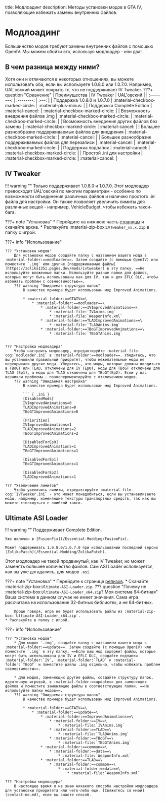 title: Модлоадинг
description: Методы установки модов в GTA IV, позволяющие избежать замены внутренних файлов.

# Модлоадинг
Большинство модов требуют замены внутренних файлов с помощью OpenIV. Мы можем обойти это, используя модлоадер - или два!

## В чем разница между ними?
Хотя они и отличаются в некоторых отношениях, вы можете использовать оба, если вы используете 1.0.8.0 или 1.0.7.0. Например, UAL'овский может покрыть то, что не поддерживает IV Tweaker.
???+ question "Сравнение"
    | Преимущества | IV Tweaker | UAL'овский |
    | :--------: | :--------: | :---: |
    | Поддержка 1.0.8.0 и 1.0.7.0 | :material-checkbox-marked-circle: | :material-plus-minus: |
    | Поддержка Complete Edition | :material-cancel: | :material-checkbox-marked-circle: |
    |  Возможность внедрения файлов .img | :material-checkbox-marked-circle: | :material-checkbox-marked-circle: |
    | Возможность внедрения других файлов без замены | :material-checkbox-marked-circle: | :material-cancel: |
    | Большее разнообразие поддерживаемых файлов для внедрения | :material-checkbox-marked-circle: | :material-cancel: |
    | Большее разнообразие поддерживаемых файлов для перезаписи | :material-cancel: | :material-checkbox-marked-circle: |
    | Поддержка подпапок | :material-cancel: | :material-checkbox-marked-circle: |
    | Простой .ini для настройки | :material-checkbox-marked-circle: | :material-cancel: |

## IV Tweaker
!!! warning ""
    Только поддерживает 1.0.8.0 и 1.0.7.0.
Этот модлоадер превосходит UAL'овский по многим параметрам - особенно по возможности объединения различных файлов и наличию простого .ini файла для настройки. Он также позволяет увеличить лимиты для различных вещей - например, VehicleBudget, чтобы избежать такси-бага.

???+ note "Установка"
    * Перейдите на нижнюю часть [страницы](https://zolika1351.pages.dev/mods/ivtweaker) и скачайте архив.
    * Распакуйте :material-zip-box:`IVTweaker_vx.x.zip` в папку с игрой.

???+ info "Использование"

    ??? "Установка модов"
        Для установки модов создайте папку с названием вашего мода в :material-folder:==modloader==. Затем создайте (с помощью OpenIV) или поместите `.img` или другие [поддерживаемые файлы](https://zolika1351.pages.dev/mods/ivtweaker) в эту папку. ==Не используйте вложенные папки. Используйте разные папки для файлов, которые могут быть использованы как для IV, так и для EFLC DLC, чтобы избежать проблем с совместимостью==.
        ??? warning "Ожидаемая структура папок"
            В качестве примера будет использован мод Improved Animations.

            * :material-folder:==GTAIV==\
                * :material-folder:==modloader==\
                    * :material-folder:==IVImprovedAnimations==\
                        * :material-file:`IVAnims.img`
                        * :material-file:`WeaponInfo.xml`
                    * :material-folder:==TLADImprovedAnimations==\
                        * :material-file:`TLADAnims.img`
                    * :material-folder:==TBoGTImprovedAnimations==\
                        * :material-file:`TBoGTAnims.img`
                            

    ??? "Настройка модлоадера"
        Чтобы настроить модлоадер, отредактируйте :material-file-cog:`modloader.ini` в :material-folder:==modloader==. Убедитесь, что вы установили правильный приоритет, чтобы нежелательные моды не перекрывали другие моды. Убедитесь, что моды, которые должны вводиться в TBoGT или TLAD, отключены для IV (Ep0), моды для TBoGT отключены для TLAD (Ep1), а моды для TLAD отключены для TBoGT(Ep2). Если у вас возникли проблемы - поэкспериментируйте с отключением модов.
        ??? warning "Ожидаемая настройка"
            В качестве примера будет использован мод Improved Animations.

            ``` { .ini }
            [DisabledMods]
            IVImprovedAnimations=0
            TLADImprovedAnimations=0
            TBoGTImprovedAnimations=0

            [Priorities]
            IVImprovedAnimations=1
            TLADImprovedAnimations=2
            TBoGTImprovedAnimations=2

            [DisabledForEp0]
            TLADImprovedAnimations=1
            TBoGTImprovedAnimations=1

            [DisabledForEp1]
            TBoGTImprovedAnimations=1

            [DisabledForEp2]
            TLADImprovedAnimations=1
            ```
    ??? "Увеличение лимитов"
        Чтобы увеличить лимиты, отредактируйте :material-file-cog:`IVTweaker.ini` - это может понадобиться, если вы устанавливаете моды, например, изменяющие текстуры транспортных средств, так как вы можете столкнуться с ошибкой такси.

## Ultimate ASI Loader
!!! warning ""
    Поддерживает Complete Edition.
    
    Уже включен в [FusionFix](/Essential-Modding/FusionFix).
    
    Может поддерживать 1.0.8.0/1.0.7.0 при использовании последней версии [ZolikaPatch](/Essential-Modding/ZolikaPatch).

Этот модлоадер не такой продвинутый, как IV Tweaker, но может заменять большее количество файлов. Сам ASI Loader используется, как вы уже догадались, для модов `.asi`.

???+ note "Установка"
    * Перейдите к странице [релизов](https://github.com/ThirteenAG/Ultimate-ASI-Loader/releases).
    * Скачайте :material-zip-box:`Ultimate-ASI-Loader.zip`.
    ??? question "Почему не :material-zip-box:`Ultimate-ASI-Loader_x64.zip`? Моя система 64-битная"
        Ваша система в данном случае не имеет значения. Сама игра рассчитана на использование 32-битных библиотек, а не 64-битных.

        Проще говоря, игра не будет использовать файлы из :material-zip-box:`Ultimate-ASI-Loader_x64.zip`.
    * Распакуйте в папку с игрой.

???+ info "Использование"

    ??? "Установка модов"
        * Для модов `.img`, создайте папку с названием вашего мода в :material-folder:==update==. Затем создайте (с помощью OpenIV) или поместите `.img` в эту папку. ==Если ваш мод содержит файлы, которые могут быть использованы для IV и EFLC DLC, создайте подпапки :material-folder:`IV`, :material-folder:`TLAD` и :material-folder:`TBoGT` и поместите файлы .img отдельно, чтобы избежать проблем совместимости==.

        * Для модов, заменяющих другие файлы, создайте структуру папок, идентичную игровой, в :material-folder:==update== для заменяющих файлов и поместите заменяющие файлы в соответствующие папки. ==Не используйте папки модов==.
        ??? warning "Ожидаемая структура папок"
            В качестве примера будет использован мод Improved Animations.

            * :material-folder:==GTAIV==\
                * :material-folder:==update==\
                    * :material-folder:==ImprovedAnimations==\
                        * :material-folder:==IV==\
                            * :material-file:`IVAnims.img`
                        * :material-folder:==TLAD==\
                            * :material-file:`TLADAnims.img`
                        * :material-folder:==TBoGT==\
                            * :material-file:`TBoGTAnims.img`
                    * :material-folder:==common==\
                        * :material-folder:==data==\
                            * :material-file:`WeaponInfo.xml`
                    * :material-folder:==TLAD==\
                        * :material-folder:==common==\
                            * :material-folder:==data==\
                                * :material-file:`WeaponInfo.xml`

    ??? "Настройка модлоадера"
        В настоящее время я не знаю никакого способа настройки модлоадера для установки приоритета или чего-либо еще. [Свяжитесь со мной](contact-me.md), если вы знаете способ.